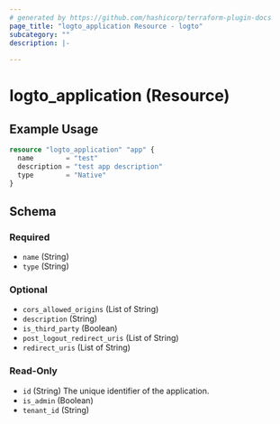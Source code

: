 ```yaml
---
# generated by https://github.com/hashicorp/terraform-plugin-docs
page_title: "logto_application Resource - logto"
subcategory: ""
description: |-
  
---
```


# logto_application (Resource)



## Example Usage

```terraform
resource "logto_application" "app" {
  name        = "test"
  description = "test app description"
  type        = "Native"
}
```

<!-- schema generated by tfplugindocs -->
## Schema

### Required

- `name` (String)
- `type` (String)

### Optional

- `cors_allowed_origins` (List of String)
- `description` (String)
- `is_third_party` (Boolean)
- `post_logout_redirect_uris` (List of String)
- `redirect_uris` (List of String)

### Read-Only

- `id` (String) The unique identifier of the application.
- `is_admin` (Boolean)
- `tenant_id` (String)
